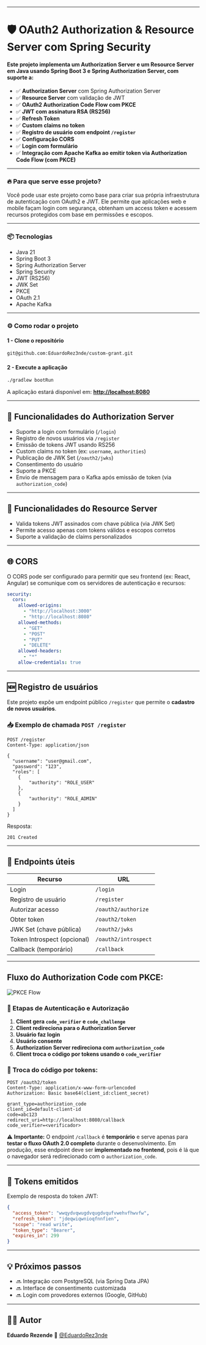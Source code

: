 
---
# 🛡️ OAuth2 Authorization & Resource Server com Spring Security

#### Este projeto implementa um Authorization Server e um Resource Server em Java usando Spring Boot 3 e Spring Authorization Server, com suporte a:

- ✅ **Authorization Server** com Spring Authorization Server
- ✅ **Resource Server** com validação de JWT
- ✅ **OAuth2 Authorization Code Flow com PKCE**
- ✅ **JWT com assinatura RSA (RS256)**
- ✅ **Refresh Token**
- ✅ **Custom claims no token**
- ✅ **Registro de usuário com endpoint `/register`**
- ✅ **Configuração CORS**
- ✅ **Login com formulário**
- ✅ **Integração com Apache Kafka ao emitir token via Authorization Code Flow (com PKCE)**

---

### 🔥 Para que serve esse projeto?

Você pode usar este projeto como base para criar sua própria infraestrutura de autenticação com OAuth2 e JWT. Ele permite que aplicações web e mobile façam login com segurança, obtenham um access token e acessem recursos protegidos com base em permissões e escopos.

---

### 📦 Tecnologias

- Java 21
- Spring Boot 3
- Spring Authorization Server
- Spring Security
- JWT (RS256)
- JWK Set
- PKCE
- OAuth 2.1
- Apache Kafka

---

### ⚙️ Como rodar o projeto

#### 1 - Clone o repositório
```bash
git@github.com:EduardoRez3nde/custom-grant.git
````

#### 2 - Execute a aplicação

```bash
./gradlew bootRun
```

A aplicação estará disponível em: **[http://localhost:8080](http://localhost:8080)**

---

## 🔐 Funcionalidades do Authorization Server

* Suporte a login com formulário (`/login`)
* Registro de novos usuários via `/register`
* Emissão de tokens JWT usando RS256
* Custom claims no token (ex: `username`, `authorities`)
* Publicação de JWK Set (`/oauth2/jwks`)
* Consentimento do usuário
* Suporte a PKCE
* Envio de mensagem para o Kafka após emissão de token (via `authorization_code`)

---

## 🔐 Funcionalidades do Resource Server

* Valida tokens JWT assinados com chave pública (via JWK Set)
* Permite acesso apenas com tokens válidos e escopos corretos
* Suporte a validação de claims personalizados

---

## 🌐 CORS

O CORS pode ser configurado para permitir que seu frontend (ex: React, Angular) se comunique com os servidores de autenticação e recursos:

```yaml
security:
  cors:
    allowed-origins:
      - "http://localhost:3000"
      - "http://localhost:8080"
    allowed-methods:
      - "GET"
      - "POST"
      - "PUT"
      - "DELETE"
    allowed-headers:
      - "*"
    allow-credentials: true
```

---

## 🆕 Registro de usuários

Este projeto expõe um endpoint público `/register` que permite o **cadastro de novos usuários**.

### 📥 Exemplo de chamada `POST /register`

```http
POST /register
Content-Type: application/json

{
  "username": "user@gmail.com",
  "password": "123",
  "roles": [
    {
        "authority": "ROLE_USER"
    },
    {
        "authority": "ROLE_ADMIN"
    }
  ]
}
```

Resposta:

```http
201 Created
```

---

## 📎 Endpoints úteis

| Recurso                     | URL                  |
| --------------------------- | -------------------- |
| Login                       | `/login`             |
| Registro de usuário         | `/register`          |
| Autorizar acesso            | `/oauth2/authorize`  |
| Obter token                 | `/oauth2/token`      |
| JWK Set (chave pública)     | `/oauth2/jwks`       |
| Token Introspect (opcional) | `/oauth2/introspect` |
| Callback (temporário)       | `/callback`          |

---

## Fluxo do **Authorization Code com PKCE:**

![PKCE Flow](https://github.com/user-attachments/assets/3cdcf79d-7167-4892-9b78-747ce5246c99)

### 🔐 Etapas de Autenticação e Autorização

1. **Client gera `code_verifier` e `code_challenge`**
2. **Client redireciona para o Authorization Server**
3. **Usuário faz login**
4. **Usuário consente**
5. **Authorization Server redireciona com `authorization_code`**
6. **Client troca o código por tokens usando o `code_verifier`**

### 🔄 Troca do código por tokens:

```http
POST /oauth2/token
Content-Type: application/x-www-form-urlencoded
Authorization: Basic base64(client_id:client_secret)

grant_type=authorization_code
client_id=default-client-id
code=abc123
redirect_uri=http://localhost:8080/callback
code_verifier=<verificador>
```

⚠️ **Importante:**
O endpoint `/callback` é **temporário** e serve apenas para **testar o fluxo OAuth 2.0 completo** durante o desenvolvimento.
Em produção, esse endpoint deve ser **implementado no frontend**, pois é lá que o navegador será redirecionado com o `authorization_code`.

---

## 🔑 Tokens emitidos

Exemplo de resposta do token JWT:

```json
{
  "access_token": "wwqydvqwugdvqugdvqufvwehvfhwvfw",
  "refresh_token": "jdeqwiqwnioqfnnfien",
  "scope": "read write",
  "token_type": "Bearer",
  "expires_in": 299
}
```

---

## 💡 Próximos passos

* 🔜 Integração com PostgreSQL (via Spring Data JPA)
* 🔜 Interface de consentimento customizada
* 🔜 Login com provedores externos (Google, GitHub)

---

## 🧑‍💻 Autor

**Eduardo Rezende**
🐙 [@EduardoRez3nde](https://github.com/EduardoRez3nde)
